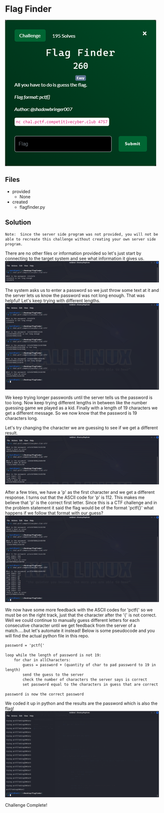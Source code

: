 # Flag Finder

![](images/problem.PNG)

## Files
- provided
    - None
- created
    - flagfinder.py

## Solution
```
Note:  Since the server side program was not provided, you will not be able to recreate this challenge without creating your own server side program.
```

There are no other files or information provided so let's just start by connecting to the target system and see what information it gives us.
![](images/ss_00a.png)

The system asks us to enter a password so we just throw some text at it and the server lets us know the password was not long enough.  That was helpful!  Let's keep trying with different lengths.
![](images/ss_00b.PNG)

We keep trying longer passwords until the server tells us the password is too long.  Now keep trying different lengths in between like the number guessing game we played as a kid.  Finally with a length of 19 characters we get a different message.  So we now know that the password is 19 characters long.

Let's try changing the character we are guessing to see if we get a different result.
![](images/ss_01a.png)

After a few tries, we have a 'p' as the first character and we get a different response.  I turns out that the ASCII code for 'p' is 112.  This makes me believe that 'p' is the correct first letter.  Since this is a CTF challenge and in the problem statement it said the flag would be of the format 'pctf{}' what happens if we follow that format with our guess?
![](images/ss_01b.png)

We now have some more feedback with the ASCII codes for 'pctf{' so we must be on the right track, just that the character after the '{' is not correct.  Well we could continue to manually guess different letters for each consecutive character until we get feedback from the server of a match.....but let's automate it instead!  Below is some pseudocode and you will find the actual python file in this repo.
```
password = 'pctf{'

loop while the length of password is not 19:
    for char in allCharacters:
        guess = password + (quantity of char to pad password to 19 in length)
        send the guess to the server
        check the number of characters the server says is correct
        set password equal to the characters in guess that are correct

password is now the correct password
```

We coded it up in python and the results are the password which is also the flag!
![](images/ss_02.PNG)

Challenge Complete!